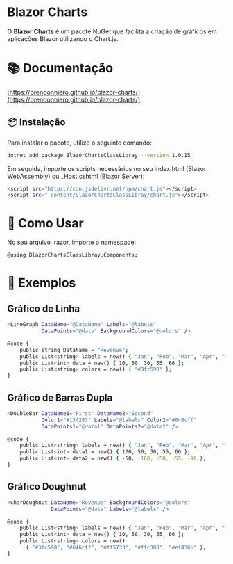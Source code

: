 # Blazor Charts

O **Blazor Charts** é um pacote NuGet que facilita a criação de gráficos em aplicações Blazor utilizando o Chart.js.

# 📚 Documentação
[https://brendonniero.github.io/blazor-charts/](https://brendonniero.github.io/blazor-charts/)

## 📦 Instalação

Para instalar o pacote, utilize o seguinte comando:

```bash
dotnet add package BlazorChartsClassLibray --version 1.0.15
```

Em seguida, importe os scripts necessários no seu index.html (Blazor WebAssembly) ou _Host.cshtml (Blazor Server):

```bash
<script src="https://cdn.jsdelivr.net/npm/chart.js"></script>
<script src="_content/BlazorChartsClassLibray/chart.js"></script>
```

# 🚀 Como Usar
No seu arquivo .razor, importe o namespace:

```bash
@using BlazorChartsClassLibray.Components;
```

# 📌 Exemplos
## Gráfico de Linha
```bash
<LineGraph DataName="@DataName" Labels="@labels" 
           DataPoints="@data" BackgroundColors="@colors" />

@code {
    public string DataName = "Revenue";
    public List<string> labels = new() { "Jan", "Feb", "Mar", "Apr", "May" };
    public List<int> data = new() { 10, 50, 30, 55, 66 };
    public List<string> colors = new() { "#3fc598" };
}
```
## Gráfico de Barras Dupla
```bash
<DoubleBar DataName1="First" DataName2="Second" 
           Color1="#13f287" Labels="@labels" Color2="#646cff" 
           DataPoints1="@data1" DataPoints2="@data2" />

@code {
    public List<string> labels = new() { "Jan", "Feb", "Mar", "Apr", "May" };
    public List<int> data1 = new() { 100, 50, 30, 55, 66 };
    public List<int> data2 = new() { -50, -100, -50, -55, -96 };
}
```
## Gráfico Doughnut
```bash
<CharDoughnut DataName="Revenue" BackgroundColors="@colors" 
              DataPoints="@data" Labels="@labels" />

@code {
    public List<string> labels = new() { "Jan", "Feb", "Mar", "Apr", "May" };
    public List<int> data = new() { 10, 50, 30, 55, 66 };
    public List<string> colors = new() 
      { "#3fc598", "#646cff", "#ff5733", "#ffc300", "#ef436b" };
}
```
